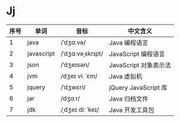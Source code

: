 # Jj

| 序号 | 单词         | 音标               | 中文含义                |
|----|------------|------------------|---------------------|
| 1  | java       | /ˈdʒɑːvə/        | Java 编程语言           |
| 2  | javascript | /ˈdʒɑːvəˌskrɪpt/ | JavaScript 编程语言     |
| 3  | json       | /ˈdʒeɪsən/       | JavaScript 对象表示法    |
| 4  | jvm        | /dʒeɪ viː ˈɛm/   | Java 虚拟机            |
| 5  | jquery     | /ˈdʒwɛri/        | jQuery JavaScript 库 |
| 6  | jar        | /dʒɑːr/          | Java 归档文件           |
| 7  | jdk        | /ˌdʒeɪ diː ˈkeɪ/ | Java 开发工具包          |
